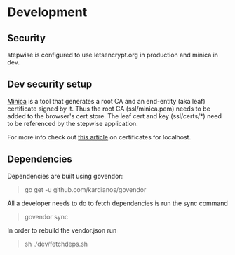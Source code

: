 # Development

## Security

stepwise is configured to use letsencrypt.org in production and minica in dev.

## Dev security setup

[Minica](https://github.com/jsha/minica) is a tool that generates a root CA and an end-entity (aka leaf) certificate signed by it. Thus the root CA (ssl/minica.pem) needs to be added to the browser's cert store. The leaf cert and key (ssl/certs/*) need to be referenced by the stepwise application.

For more info check out [this article](https://letsencrypt.org/docs/certificates-for-localhost/) on certificates for localhost.

## Dependencies

Dependencies are built using govendor:
> go get -u github.com/kardianos/govendor

All a developer needs to do to fetch dependencies is run the sync command
> govendor sync

In order to rebuild the vendor.json run
> sh ./dev/fetchdeps.sh

